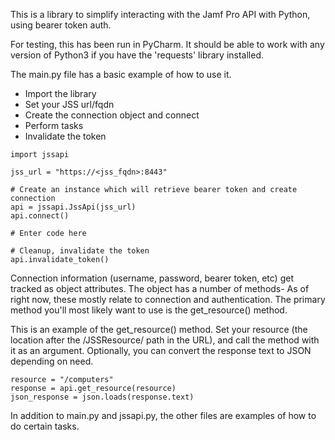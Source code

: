 This is a library to simplify interacting with the Jamf Pro API with Python,
using bearer token auth.

For testing, this has been run in PyCharm. It should be able to work with any
version of Python3 if you have the 'requests' library installed.

The main.py file has a basic example of how to use it. 
- Import the library
- Set your JSS url/fqdn 
- Create the connection object and connect
- Perform tasks
- Invalidate the token 

```
import jssapi

jss_url = "https://<jss_fqdn>:8443"

# Create an instance which will retrieve bearer token and create connection
api = jssapi.JssApi(jss_url)
api.connect()

# Enter code here

# Cleanup, invalidate the token
api.invalidate_token()
```

Connection information (username, password, bearer token, etc) get tracked as object attributes. The object has a number of methods- As of right now, these mostly relate to connection and authentication. The primary method you'll most likely want to 
use is the get_resource() method.

This is an example of the get_resource() method. Set your resource (the location after the /JSSResource/ path in the URL), and call the method with it as an argument. Optionally, you can convert the response text to JSON depending on need.

```
resource = "/computers"
response = api.get_resource(resource)
json_response = json.loads(response.text)
```

In addition to main.py and jssapi.py, the other files are examples of how to do certain tasks.

